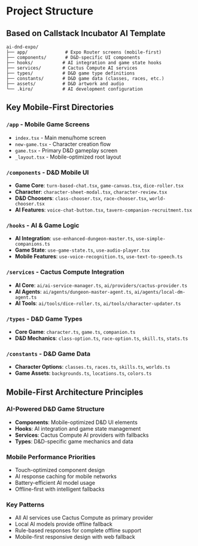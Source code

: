 # Project Structure

## Based on Callstack Incubator AI Template

```
ai-dnd-expo/
├── app/              # Expo Router screens (mobile-first)
├── components/       # D&D-specific UI components
├── hooks/           # AI integration and game state hooks
├── services/        # Cactus Compute AI services
├── types/           # D&D game type definitions
├── constants/       # D&D game data (classes, races, etc.)
├── assets/          # D&D artwork and audio
└── .kiro/           # AI development configuration
```

## Key Mobile-First Directories

### `/app` - Mobile Game Screens
- `index.tsx` - Main menu/home screen
- `new-game.tsx` - Character creation flow
- `game.tsx` - Primary D&D gameplay screen
- `_layout.tsx` - Mobile-optimized root layout

### `/components` - D&D Mobile UI
- **Game Core**: `turn-based-chat.tsx`, `game-canvas.tsx`, `dice-roller.tsx`
- **Character**: `character-sheet-modal.tsx`, `character-review.tsx`
- **D&D Choosers**: `class-chooser.tsx`, `race-chooser.tsx`, `world-chooser.tsx`
- **AI Features**: `voice-chat-button.tsx`, `tavern-companion-recruitment.tsx`

### `/hooks` - AI & Game Logic
- **AI Integration**: `use-enhanced-dungeon-master.ts`, `use-simple-companions.ts`
- **Game State**: `use-game-state.ts`, `use-audio-player.tsx`
- **Mobile Features**: `use-voice-recognition.ts`, `use-text-to-speech.ts`

### `/services` - Cactus Compute Integration
- **AI Core**: `ai/ai-service-manager.ts`, `ai/providers/cactus-provider.ts`
- **AI Agents**: `ai/agents/dungeon-master-agent.ts`, `ai/agents/local-dm-agent.ts`
- **AI Tools**: `ai/tools/dice-roller.ts`, `ai/tools/character-updater.ts`

### `/types` - D&D Game Types
- **Core Game**: `character.ts`, `game.ts`, `companion.ts`
- **D&D Mechanics**: `class-option.ts`, `race-option.ts`, `skill.ts`, `stats.ts`

### `/constants` - D&D Game Data
- **Character Options**: `classes.ts`, `races.ts`, `skills.ts`, `worlds.ts`
- **Game Assets**: `backgrounds.ts`, `locations.ts`, `colors.ts`

## Mobile-First Architecture Principles

### AI-Powered D&D Game Structure
- **Components**: Mobile-optimized D&D UI elements
- **Hooks**: AI integration and game state management
- **Services**: Cactus Compute AI providers with fallbacks
- **Types**: D&D-specific game mechanics and data

### Mobile Performance Priorities
- Touch-optimized component design
- AI response caching for mobile networks
- Battery-efficient AI model usage
- Offline-first with intelligent fallbacks

### Key Patterns
- All AI services use Cactus Compute as primary provider
- Local AI models provide offline fallback
- Rule-based responses for complete offline support
- Mobile-first responsive design with web fallback
